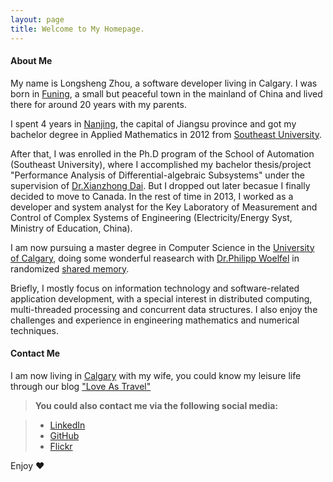 ```yaml
---
layout: page
title: Welcome to My Homepage. 
---
```


#### <i class="icon-pencil"></i> About Me

My name is Longsheng Zhou, a software developer living in Calgary. I was born in [Funing](https://www.google.ca/maps/place/Funing,+Yancheng,+Jiangsu,+China/@33.1589079,121.7183449,4z/data=!4m2!3m1!1s0x35b9c3a6c3f13e7f:0xb3605c3b1285a51b), a small but peaceful town in the mainland of China and lived there for around 20 years with my parents. 

I spent 4 years in [Nanjing](https://www.google.ca/maps/place/Nanjing,+Jiangsu,+China/@32.5853319,120.1116328,7z/data=!4m2!3m1!1s0x35b58c9b668dcd83:0x8ffbb60b79df1b06), the capital of Jiangsu province and got my bachelor degree in Applied Mathematics in 2012 from [Southeast University](www.seu.edu.cn/). 

After that, I was enrolled in the Ph.D program of the School of Automation (Southeast University), where I accomplished my bachelor thesis/project "Performance Analysis of Differential-algebraic Subsystems" under the supervision of [Dr.Xianzhong Dai](http://dblp.uni-trier.de/pers/hd/d/Dai:Xianzhong). But I dropped out later becasue I finally decided to move to Canada. In the rest of time in 2013, I worked as a developer and system analyst for the Key Laboratory of Measurement and Control of Complex Systems of Engineering (Electricity/Energy Syst, Ministry of Education, China). 

I am now pursuing a master degree in Computer Science in the [University of Calgary](http://www.ucalgary.ca/), doing some wonderful reasearch with [Dr.Philipp Woelfel](http://pages.cpsc.ucalgary.ca/~woelfel/) in randomized [shared memory](http://en.wikipedia.org/wiki/Shared_memory_(interprocess_communication)).

Briefly, I mostly focus on information technology and software-related application development, with a special interest in distributed computing, multi-threaded processing and concurrent data structures. I also enjoy the challenges and experience in engineering mathematics and numerical techniques.

#### <i class="icon-pencil"></i> Contact Me

I am now living in [Calgary](https://www.google.ca/maps/place/Calgary,+AB/@51.013117,-114.0741556,11z/data=!3m1!4b1!4m2!3m1!1s0x537170039f843fd5:0x266d3bb1b652b63a) with my wife, you could know my leisure life through our blog ["Love As Travel"](http://loveastravel.github.io/about/)

> **You could also contact me via the following social media:**

> - [LinkedIn](https://ca.linkedin.com/in/longshengzhou)
> - [GitHub](https://github.com/lszhou)
> - [Flickr](https://www.flickr.com/photos/lszhou/sets/)

Enjoy ♥
